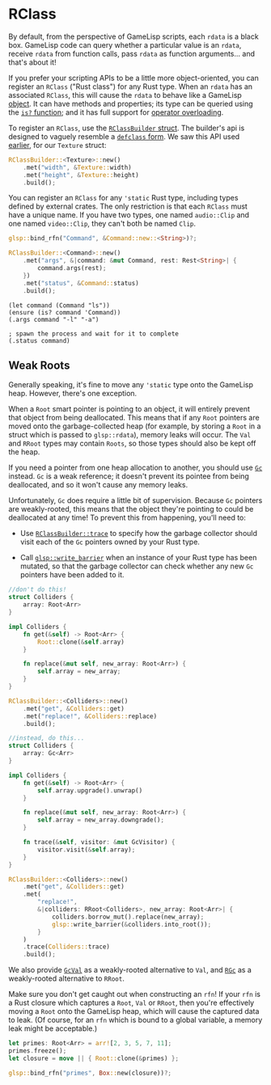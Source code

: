 # RClass

By default, from the perspective of GameLisp scripts, each `rdata` is a black box. GameLisp code
can query whether a particular value is an `rdata`, receive `rdata` from function calls,
pass `rdata` as function arguments... and that's about it!

If you prefer your scripting APIs to be a little more object-oriented, you can register an 
`RClass` ("Rust&nbsp;class") for any Rust type. When an `rdata` has an associated `RClass`,
this will cause the `rdata` to behave like a GameLisp [object](object-oriented-programming.md).
It can have methods and properties; its type can be queried using the 
[`is?` function](../std/is-p); and it has full support for [operator 
overloading](structs.md#operator-overloading).

To register an `RClass`, use the [`RClassBuilder` struct]. The builder's api is designed to
vaguely resemble a [`defclass` form]. We saw this API used [earlier](rust-bindings.md#gamelisp), 
for our `Texture` struct:

```rust
RClassBuilder::<Texture>::new()
    .met("width", &Texture::width)
    .met("height", &Texture::height)
    .build();
````

You can register an `RClass` for any `'static` Rust type, including types defined by external 
crates. The only restriction is that each `RClass` must have a unique name. If you have two 
types, one named `audio::Clip` and one named `video::Clip`, they can't both be named `Clip`.

```rust
glsp::bind_rfn("Command", &Command::new::<String>)?;

RClassBuilder::<Command>::new()
    .met("args", &|command: &mut Command, rest: Rest<String>| {
        command.args(rest);
    })
    .met("status", &Command::status)
    .build();
```

```
(let command (Command "ls"))
(ensure (is? command 'Command))
(.args command "-l" "-a")

; spawn the process and wait for it to complete
(.status command)
```

[`RClassBuilder` struct]: https://docs.rs/glsp/*/glsp/struct.RClassBuilder.html
[`defclass` form]: object-oriented-programming.md#fundamentals


## Weak Roots

Generally speaking, it's fine to move any `'static` type onto the GameLisp heap. However, 
there's one exception.

When a `Root` smart pointer is pointing to an object, it will entirely prevent that object from 
being deallocated. This means that if any `Root` pointers are moved onto the garbage-collected heap
(for example, by storing a `Root` in a struct which is passed to `glsp::rdata`), memory leaks 
will occur. The `Val` and `RRoot` types may contain `Roots`, so those types should also be kept 
off the heap.

If you need a pointer from one heap allocation to another, you should use [`Gc`] instead.
`Gc` is a weak reference; it doesn't prevent its pointee from being deallocated, and so it
won't cause any memory leaks.

Unfortunately, `Gc` does require a little bit of supervision. Because `Gc` pointers are
weakly-rooted, this means that the object they're pointing to could be deallocated at any
time! To prevent this from happening, you'll need to:

- Use [`RClassBuilder::trace`] to specify how the garbage collector should visit each of the 
  `Gc` pointers owned by your Rust type.

- Call [`glsp::write_barrier`] when an instance of your Rust type has been mutated, so that
  the garbage collector can check whether any new `Gc` pointers have been added to it.

```rust
//don't do this! 
struct Colliders {
    array: Root<Arr>
}

impl Colliders {
    fn get(&self) -> Root<Arr> {
        Root::clone(&self.array)
    }

    fn replace(&mut self, new_array: Root<Arr>) {
        self.array = new_array;
    }
}

RClassBuilder::<Colliders>::new()
    .met("get", &Colliders::get)
    .met("replace!", &Colliders::replace)
    .build();
```

```rust
//instead, do this...
struct Colliders {
    array: Gc<Arr>
}

impl Colliders {
    fn get(&self) -> Root<Arr> {
        self.array.upgrade().unwrap()
    }

    fn replace(&mut self, new_array: Root<Arr>) {
        self.array = new_array.downgrade();
    }

    fn trace(&self, visitor: &mut GcVisitor) {
        visitor.visit(&self.array);
    }
}

RClassBuilder::<Colliders>::new()
    .met("get", &Colliders::get)
    .met(
        "replace!",
        &|colliders: RRoot<Colliders>, new_array: Root<Arr>| {
            colliders.borrow_mut().replace(new_array);
            glsp::write_barrier(&colliders.into_root());
        }
    )
    .trace(Colliders::trace)
    .build();
```

We also provide [`GcVal`] as a weakly-rooted alternative to `Val`, and [`RGc`] as a
weakly-rooted alternative to `RRoot`.

Make sure you don't get caught out when constructing an `rfn`! If your `rfn` is a Rust closure
which captures a `Root`, `Val` or `RRoot`, then you're effectively moving a `Root`
onto the GameLisp heap, which will cause the captured data to leak. (Of course, for an `rfn` 
which is bound to a global variable, a memory leak might be acceptable.)

```rust
let primes: Root<Arr> = arr![2, 3, 5, 7, 11];
primes.freeze();
let closure = move || { Root::clone(&primes) };

glsp::bind_rfn("primes", Box::new(closure))?;
```

[`Gc`]: https://docs.rs/glsp/*/glsp/struct.Gc.html
[`GcVal`]: https://docs.rs/glsp/*/glsp/struct.GcVal.html
[`RGc`]: https://docs.rs/glsp/*/glsp/struct.RGc.html
[`RClassBuilder::trace`]: https://docs.rs/glsp/*/glsp/struct.RClassBuilder.html#method.trace
[`glsp::write_barrier`]: https://docs.rs/glsp/*/glsp/fn.write_barrier.html
